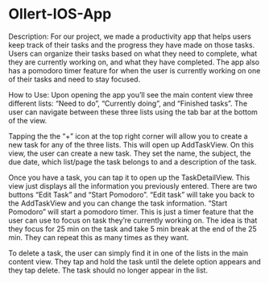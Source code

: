 # Ollert-IOS-App
Description:
For our project, we made a productivity app that helps users keep track of their tasks and the progress they have made on those tasks. Users can organize their tasks based on what they need to complete, what they are currently working on, and what they have completed. The app also has a pomodoro timer feature for when the user is currently working on one of their tasks and need to stay focused. 

How to Use:
Upon opening the app you’ll see the main content view three different lists: “Need to do”, “Currently doing”, and “Finished tasks”. The user can navigate between these three lists using the tab bar at the bottom of the view.

Tapping the the “+” icon at the top right corner will allow you to create a new task for any of the three lists. This will open up AddTaskView. On this view, the user can create a new task. They set the name, the subject, the due date, which list/page the task belongs to and a description of the task.

Once you have a task, you can tap it to open up the TaskDetailView. This view just displays all the information you previously entered. There are two buttons “Edit Task” and “Start Pomodoro”. “Edit task” will take you back to the AddTaskView and you can change the task information. “Start Pomodoro” will start a pomodoro timer. This is just a timer feature that the user can use to focus on task they’re currently working on. The idea is that they focus for 25 min on the task and take 5 min break at the end of the 25 min. They can repeat this as many times as they want. 

To delete a task, the user can simply find it in one of the lists in the main content view. They tap and hold the task until the delete option appears and they tap delete. The task should no longer appear in the list. 
